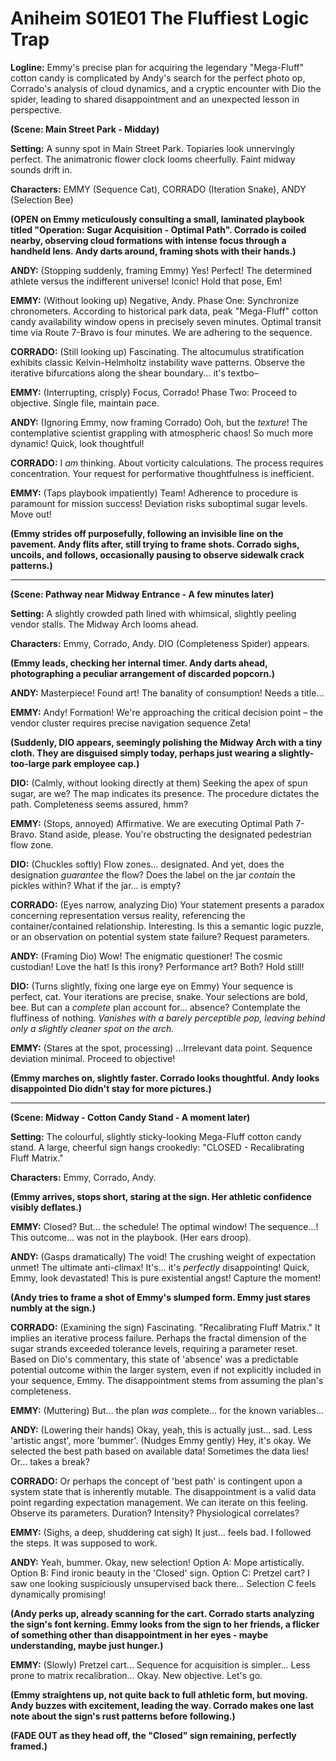 # Aniheim S01E01 The Fluffiest Logic Trap

**Logline:** Emmy's precise plan for acquiring the legendary "Mega-Fluff" cotton candy is complicated by Andy's search for the perfect photo op, Corrado's analysis of cloud dynamics, and a cryptic encounter with Dio the spider, leading to shared disappointment and an unexpected lesson in perspective.

**(Scene: Main Street Park - Midday)**

**Setting:** A sunny spot in Main Street Park. Topiaries look unnervingly perfect. The animatronic flower clock looms cheerfully. Faint midway sounds drift in.

**Characters:** EMMY (Sequence Cat), CORRADO (Iteration Snake), ANDY (Selection Bee)

**(OPEN on Emmy meticulously consulting a small, laminated playbook titled "Operation: Sugar Acquisition - Optimal Path". Corrado is coiled nearby, observing cloud formations with intense focus through a handheld lens. Andy darts around, framing shots with their hands.)**

**ANDY:** (Stopping suddenly, framing Emmy) Yes! Perfect! The determined athlete versus the indifferent universe! Iconic! Hold that pose, Em!

**EMMY:** (Without looking up) Negative, Andy. Phase One: Synchronize chronometers. According to historical park data, peak "Mega-Fluff" cotton candy availability window opens in precisely seven minutes. Optimal transit time via Route 7-Bravo is four minutes. We are adhering to the sequence.

**CORRADO:** (Still looking up) Fascinating. The altocumulus stratification exhibits classic Kelvin-Helmholtz instability wave patterns. Observe the iterative bifurcations along the shear boundary... it's textbo–

**EMMY:** (Interrupting, crisply) Focus, Corrado! Phase Two: Proceed to objective. Single file, maintain pace.

**ANDY:** (Ignoring Emmy, now framing Corrado) Ooh, but the *texture*! The contemplative scientist grappling with atmospheric chaos! So much more dynamic! Quick, look thoughtful!

**CORRADO:** I *am* thinking. About vorticity calculations. The process requires concentration. Your request for performative thoughtfulness is inefficient.

**EMMY:** (Taps playbook impatiently) Team! Adherence to procedure is paramount for mission success! Deviation risks suboptimal sugar levels. Move out!

**(Emmy strides off purposefully, following an invisible line on the pavement. Andy flits after, still trying to frame shots. Corrado sighs, uncoils, and follows, occasionally pausing to observe sidewalk crack patterns.)**

---

**(Scene: Pathway near Midway Entrance - A few minutes later)**

**Setting:** A slightly crowded path lined with whimsical, slightly peeling vendor stalls. The Midway Arch looms ahead.

**Characters:** Emmy, Corrado, Andy. DIO (Completeness Spider) appears.

**(Emmy leads, checking her internal timer. Andy darts ahead, photographing a peculiar arrangement of discarded popcorn.)**

**ANDY:** Masterpiece! Found art! The banality of consumption! Needs a title...

**EMMY:** Andy! Formation! We're approaching the critical decision point – the vendor cluster requires precise navigation sequence Zeta!

**(Suddenly, DIO appears, seemingly polishing the Midway Arch with a tiny cloth. They are disguised simply today, perhaps just wearing a slightly-too-large park employee cap.)**

**DIO:** (Calmly, without looking directly at them) Seeking the apex of spun sugar, are we? The map indicates its presence. The procedure dictates the path. Completeness seems assured, hmm?

**EMMY:** (Stops, annoyed) Affirmative. We are executing Optimal Path 7-Bravo. Stand aside, please. You're obstructing the designated pedestrian flow zone.

**DIO:** (Chuckles softly) Flow zones... designated. And yet, does the designation *guarantee* the flow? Does the label on the jar *contain* the pickles within? What if the jar... is empty?

**CORRADO:** (Eyes narrow, analyzing Dio) Your statement presents a paradox concerning representation versus reality, referencing the container/contained relationship. Interesting. Is this a semantic logic puzzle, or an observation on potential system state failure? Request parameters.

**ANDY:** (Framing Dio) Wow! The enigmatic questioner! The cosmic custodian! Love the hat! Is this irony? Performance art? Both? Hold still!

**DIO:** (Turns slightly, fixing one large eye on Emmy) Your sequence is perfect, cat. Your iterations are precise, snake. Your selections are bold, bee. But can a *complete* plan account for... absence? Contemplate the fluffiness of nothing. *Vanishes with a barely perceptible *pop*, leaving behind only a slightly cleaner spot on the arch.*

**EMMY:** (Stares at the spot, processing) ...Irrelevant data point. Sequence deviation minimal. Proceed to objective!

**(Emmy marches on, slightly faster. Corrado looks thoughtful. Andy looks disappointed Dio didn't stay for more pictures.)**

---

**(Scene: Midway - Cotton Candy Stand - A moment later)**

**Setting:** The colourful, slightly sticky-looking Mega-Fluff cotton candy stand. A large, cheerful sign hangs crookedly: "CLOSED - Recalibrating Fluff Matrix."

**Characters:** Emmy, Corrado, Andy.

**(Emmy arrives, stops short, staring at the sign. Her athletic confidence visibly deflates.)**

**EMMY:** Closed? But... the schedule! The optimal window! The sequence...! This outcome... was not in the playbook. (Her ears droop).

**ANDY:** (Gasps dramatically) The void! The crushing weight of expectation unmet! The ultimate anti-climax! It's... it's *perfectly* disappointing! Quick, Emmy, look devastated! This is pure existential angst! Capture the moment!

**(Andy tries to frame a shot of Emmy's slumped form. Emmy just stares numbly at the sign.)**

**CORRADO:** (Examining the sign) Fascinating. "Recalibrating Fluff Matrix." It implies an iterative process failure. Perhaps the fractal dimension of the sugar strands exceeded tolerance levels, requiring a parameter reset. Based on Dio's commentary, this state of 'absence' was a predictable potential outcome within the larger system, even if not explicitly included in your sequence, Emmy. The disappointment stems from assuming the plan's completeness.

**EMMY:** (Muttering) But... the plan *was* complete... for the known variables...

**ANDY:** (Lowering their hands) Okay, yeah, this is actually just... sad. Less 'artistic angst', more 'bummer'. (Nudges Emmy gently) Hey, it's okay. We selected the best path based on available data! Sometimes the data lies! Or... takes a break?

**CORRADO:** Or perhaps the concept of 'best path' is contingent upon a system state that is inherently mutable. The disappointment is a valid data point regarding expectation management. We can iterate on this feeling. Observe its parameters. Duration? Intensity? Physiological correlates?

**EMMY:** (Sighs, a deep, shuddering cat sigh) It just... feels bad. I followed the steps. It was supposed to work.

**ANDY:** Yeah, bummer. Okay, new selection! Option A: Mope artistically. Option B: Find ironic beauty in the 'Closed' sign. Option C: Pretzel cart? I saw one looking suspiciously unsupervised back there... Selection C feels dynamically promising!

**(Andy perks up, already scanning for the cart. Corrado starts analyzing the sign's font kerning. Emmy looks from the sign to her friends, a flicker of something other than disappointment in her eyes - maybe understanding, maybe just hunger.)**

**EMMY:** (Slowly) Pretzel cart... Sequence for acquisition is simpler... Less prone to matrix recalibration... Okay. New objective. Let's go.

**(Emmy straightens up, not quite back to full athletic form, but moving. Andy buzzes with excitement, leading the way. Corrado makes one last note about the sign's rust patterns before following.)**

**(FADE OUT as they head off, the "Closed" sign remaining, perfectly framed.)**
